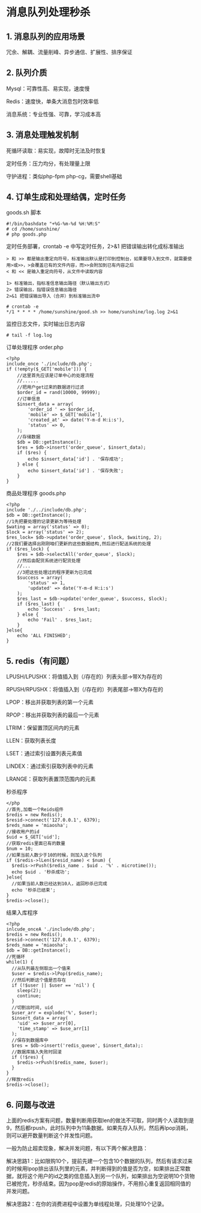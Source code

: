 # 消息队列处理秒杀

## 1. 消息队列的应用场景

冗余、解耦、流量削峰、异步通信、扩展性、排序保证

## 2. 队列介质 

Mysql：可靠性高、易实现，速度慢

Redis：速度快，单条大消息包时效率低

消息系统：专业性强、可靠，学习成本高

## 3. 消息处理触发机制

死循环读取：易实现，故障时无法及时恢复

定时任务：压力均分，有处理量上限

守护进程：类似php-fpm php-cg，需要shell基础

## 4. 订单生成和处理结偶，定时任务

goods.sh 脚本

```
#!/bin/bashdate "+%G-%m-%d %H:%M:S"
# cd /home/sunshine/
# php goods.php
```

定时任务部署，crontab -e 中写定时任务，2>&1 把错误输出转化成标准输出

```
> 和 >> 都是输出重定向符号，标准输出默认是打印到控制台，如果要导入到文件，就需要使用>或>>，>会覆盖已有的文件内容，而>>会附加到已有内容之后
< 和 << 是输入重定向符号，从文件中读取内容

1> 标准输出，指标准信息输出路径（默认输出方式）
2> 错误输出，指错误信息输出路径
2>&1 把错误输出导入（合并）到标准输出流中
```

```
# crontab -e
*/1 * * * * /home/sunshine/good.sh >> home/sunshine/log.log 2>&1
```


监控日志文件，实时输出日志内容

```
# tail -f log.log
```

订单处理程序 order.php

```
<?php
include_once './include/db.php';
if (!empty($_GET['mobile'])) {
    //这里首先应该是订单中心的处理流程
    //......
    //把用户get过来的数据进行过滤
    $order_id = rand(10000, 99999);
    //订单信息
    $insert_data = array(
        'order_id ' => $order_id,
        'mobile' => $_GET['mobile'],
        'created_at' => date('Y-m-d H:i:s'),
        'status' => 0,
    );
    //存储数据
    $db = DB::getInstance();
    $res = $db->insert('order_queue', $insert_data);
    if ($res) {
        echo $insert_data['id'] . '保存成功';
    } else {
        echo $insert_data['id'] . '保存失败';
    }
}
```

商品处理程序 goods.php

```
<?php
include './../include/db.php';
$db = DB::getInstance();
//1先把要处理的记录更新为等待处理
$wating = array('status' => 0);
$lock = array('status' => 2);
$res_lock= $db->update('order_queue', $lock, $waiting, 2);
//2我们要选择出刚刚咱们更新的这些数据结构,然后进行配送系统的处理
if ($res_lock) {
    $res = $db->selectAll('order_queue', $lock);
    //然后由配货系统进行配货处理
    //...
    //3把这些处理过的程序更新为已完成
    $success = array(
        'status' => 1,
        'updated' => date('Y-m-d H:i:s')
    );
    $res_last = $db->update('order_queue', $success, $lock);
    if ($res_last) {
        echo 'Success' . $res_last;
    } else {
        echo 'Fail' . $res_last;
    }
}else{
    echo 'ALL FINISHED';
}
```

## 5. redis（有问题）

LPUSH/LPUSHX：将值插入到（/存在的）列表头部->带X为存在的

RPUSH/RPUSHX：将值插入到（/存在的）列表尾部->带X为存在的

LPOP：移出并获取列表的第一个元素

RPOP：移出并获取列表的最后一个元素

LTRIM：保留置顶区间内的元素

LLEN：获取列表长度

LSET：通过索引设置列表元素值

LINDEX：通过索引获取列表中的元素

LRANGE：获取列表置顶范围内的元素

秒杀程序

```
</php
//首先,加载一个Reids组件
$redis = new Redis();
$resid->connect('127.0.0.1', 6379);
$reds_name = 'miaosha';
//接收用户的id
$uid = $_GET['uid'];
//获取redis里面已有的数量
$num = 10;
//如果当前人数少于10的时候，则加入这个队列
if ($redis->lLen($resid_name) < $num) {
  $redis->rPush($redis_name . $uid . '%' . microtime());
  echo $uid . '秒杀成功';
}else{
  //如果当前人数已经达到10人，返回秒杀已完成
  echo '秒杀已结束';
}
$redis->close();
```

结果入库程序

```
<?php
inlcude_onceA './include/db.php';
$redis = new Redis();
$resid->connect('127.0.0.1', 6379);
$reds_name = 'miaosha';
$db = DB::getInstance();
//死循环
while(1) {
  //从队列最左侧取出一个值来
  $user = $redis->lPop($redis_name);
  //然后判断这个值是否存在
  if (!$user || $user == 'nil') {
    sleep(2);
    continue;
  }
  //切割出时间, uid
  $user_arr = explode('%', $user);
  $insert_data = array(
    'uid' => $user_arr[0],
    'time_stamp' => $use_arr[1]
  );
  //保存到数据库中
  $res = $db->insert('redis_queue', $insert_data);:
  //数据库插入失败时回滚
  if (!$res) {
    $redis->rPush($redis_name, $user);
  }
}
//释放redis
$redis->close();
```

## 6. 问题与改进

上面的redis方案有问题，数量判断用获取len的做法不可取，同时两个人读取到是9，然后都rpush，此时队列中为11条数据。如果先存入队列，然后再lpop消耗，则可以避开数量判断这个并发性问题。

一般为防止超卖现象，解决并发问题，有以下两个解决思路：

解决思路1：比如限购10个，提前先建一个包含10个数据的队列，然后有请求过来的时候用lpop排出该队列里的元素，并判断得到的值是否为空，如果排出正常数据，就将这个用户的id之类的信息插入到另一个队列，如果排出为空说明10个货物已被抢完，秒杀结束。因为pop是redis的原始操作，不用担心重复返回相同值的并发问题。

解决思路2：在你的消费进程中设置为单线程处理，只处理10个记录。
